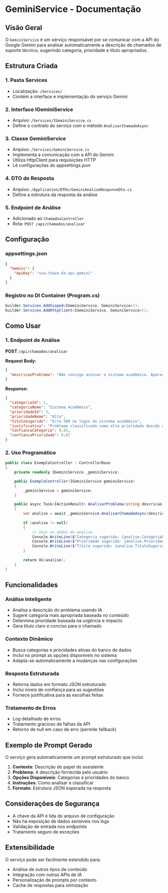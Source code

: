 # GeminiService - Documentação

## Visão Geral

O `GeminiService` é um serviço responsável por se comunicar com a API do Google Gemini para analisar automaticamente a descrição de chamados de suporte técnico, sugerindo categoria, prioridade e título apropriados.

## Estrutura Criada

### 1. Pasta Services
- Localização: `/Services/`
- Contém a interface e implementação do serviço Gemini

### 2. Interface IGeminiService
- Arquivo: `/Services/IGeminiService.cs`
- Define o contrato do serviço com o método `AnalisarChamadoAsync`

### 3. Classe GeminiService
- Arquivo: `/Services/GeminiService.cs`
- Implementa a comunicação com a API do Gemini
- Utiliza HttpClient para requisições HTTP
- Lê configurações do appsettings.json

### 4. DTO de Resposta
- Arquivo: `/Application/DTOs/GeminiAnaliseResponseDto.cs`
- Define a estrutura da resposta da análise

### 5. Endpoint de Análise
- Adicionado ao `ChamadosController`
- Rota: `POST /api/chamados/analisar`

## Configuração

### appsettings.json
```json
{
  "Gemini": {
    "ApiKey": "sua-chave-da-api-gemini"
  }
}
```

### Registro no DI Container (Program.cs)
```csharp
builder.Services.AddScoped<IGeminiService, GeminiService>();
builder.Services.AddHttpClient<IGeminiService, GeminiService>();
```

## Como Usar

### 1. Endpoint de Análise
**POST** `/api/chamados/analisar`

**Request Body:**
```json
{
  "descricaoProblema": "Não consigo acessar o sistema acadêmico. Aparece erro 500 quando tento fazer login."
}
```

**Response:**
```json
{
  "categoriaId": 1,
  "categoriaNome": "Sistema Acadêmico",
  "prioridadeId": 3,
  "prioridadeNome": "Alta",
  "tituloSugerido": "Erro 500 no login do sistema acadêmico",
  "justificativa": "Problema classificado como alta prioridade devido ao impacto no acesso ao sistema acadêmico, categoria identificada baseada na descrição do problema.",
  "confiancaCategoria": 0.95,
  "confiancaPrioridade": 0.87
}
```

### 2. Uso Programático
```csharp
public class ExemploController : ControllerBase
{
    private readonly IGeminiService _geminiService;

    public ExemploController(IGeminiService geminiService)
    {
        _geminiService = geminiService;
    }

    public async Task<IActionResult> AnalisarProblema(string descricao)
    {
        var analise = await _geminiService.AnalisarChamadoAsync(descricao);
        
        if (analise != null)
        {
            // Usar os dados da análise
            Console.WriteLine($"Categoria sugerida: {analise.CategoriaNome}");
            Console.WriteLine($"Prioridade sugerida: {analise.PrioridadeNome}");
            Console.WriteLine($"Título sugerido: {analise.TituloSugerido}");
        }
        
        return Ok(analise);
    }
}
```

## Funcionalidades

### Análise Inteligente
- Analisa a descrição do problema usando IA
- Sugere categoria mais apropriada baseada no conteúdo
- Determina prioridade baseada na urgência e impacto
- Gera título claro e conciso para o chamado

### Contexto Dinâmico
- Busca categorias e prioridades ativas do banco de dados
- Inclui no prompt as opções disponíveis no sistema
- Adapta-se automaticamente a mudanças nas configurações

### Resposta Estruturada
- Retorna dados em formato JSON estruturado
- Inclui níveis de confiança para as sugestões
- Fornece justificativa para as escolhas feitas

### Tratamento de Erros
- Log detalhado de erros
- Tratamento gracioso de falhas da API
- Retorno de null em caso de erro (permite fallback)

## Exemplo de Prompt Gerado

O serviço gera automaticamente um prompt estruturado que inclui:

1. **Contexto**: Descrição do papel do assistente
2. **Problema**: A descrição fornecida pelo usuário
3. **Opções Disponíveis**: Categorias e prioridades do banco
4. **Instruções**: Como analisar e classificar
5. **Formato**: Estrutura JSON esperada na resposta

## Considerações de Segurança

- A chave da API é lida do arquivo de configuração
- Não há exposição de dados sensíveis nos logs
- Validação de entrada nos endpoints
- Tratamento seguro de exceções

## Extensibilidade

O serviço pode ser facilmente estendido para:
- Análise de outros tipos de conteúdo
- Integração com outras APIs de IA
- Personalização de prompts por contexto
- Cache de respostas para otimização